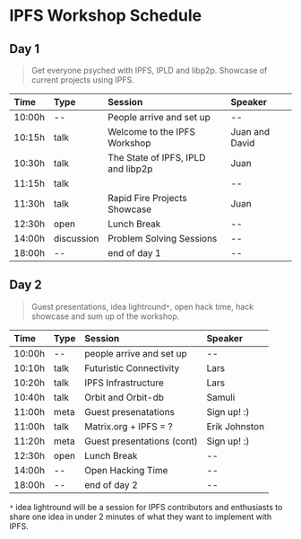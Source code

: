 IPFS Workshop Schedule
======================

## Day 1

> Get everyone psyched with IPFS, IPLD and libp2p. Showcase of current projects using IPFS.

| Time   | Type       | Session                            | Speaker
|:-------|:-----------|:-----------------------------------|:-------
| 10:00h | --         | People arrive and set up           | --
| 10:15h | talk       | Welcome to the IPFS Workshop       | Juan and David
| 10:30h | talk       | The State of IPFS, IPLD and libp2p | Juan
| 11:15h | talk       |                                    | --
| 11:30h | talk       | Rapid Fire Projects Showcase       | Juan
| 12:30h | open       | Lunch Break                        | --
| 14:00h | discussion | Problem Solving Sessions           | --
| 18:00h | --         | end of day 1                       | --

## Day 2

> Guest presentations, idea lightround`*`, open hack time, hack showcase and sum up of the workshop.

| Time   | Type     | Session                    | Speaker
|:-------|:---------|:---------------------------|:-------
| 10:00h | --       | people arrive and set up   | --
| 10:10h | talk     | Futuristic Connectivity    | Lars
| 10:20h | talk     | IPFS Infrastructure        | Lars
| 10:40h | talk     | Orbit and Orbit-db         | Samuli
| 11:00h | meta     | Guest presenatations       | Sign up! :)
| 11:00h | talk     | Matrix.org + IPFS = ?      | Erik Johnston
| 11:20h | meta     | Guest presentations (cont) | Sign up! :)
| 12:30h | open     | Lunch Break                | --
| 14:00h | --       | Open Hacking Time          | --
| 18:00h | --       | end of day 2               | --

`*` idea lightround will be a session for IPFS contributors and enthusiasts to share one idea in under 2 minutes of what they want to implement with IPFS.
